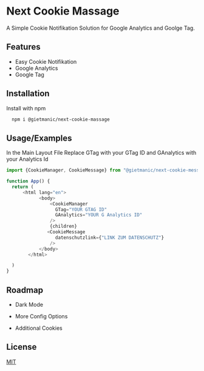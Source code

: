 
# Next Cookie Massage

A Simple Cookie Notifikation Solution for Google Analytics and Goolge Tag. 

## Features

- Easy Cookie Notifikation
- Google Analytics
- Google Tag

## Installation

Install  with npm

```bash
  npm i @gietmanic/next-cookie-massage
```
    
## Usage/Examples
In the Main Layout File
Replace GTag with your GTag ID and GAnalytics with your Analytics Id

```javascript
import {CookieManager, CookieMessage} from "@gietmanic/next-cookie-message";

function App() {
  return (
      <html lang="en">
            <body>
                <CookieManager
                  GTag="YOUR GTAG ID"
                  GAnalytics="YOUR G Analytics ID"
                />
                {children}
               <CookieMessage
                  datenschutzlink={"LINK ZUM DATENSCHUTZ"}
                />
            </body>
        </html>

  )
}
```

## Roadmap

- Dark Mode

- More Config Options

- Additional Cookies


## License

[MIT](https://choosealicense.com/licenses/mit/)

